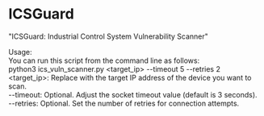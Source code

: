 # ICSGuard
"ICSGuard: Industrial Control System Vulnerability Scanner"

Usage: <br>
You can run this script from the command line as follows:
<br>python3 ics_vuln_scanner.py <target_ip> --timeout 5 --retries 2
<br>
<target_ip>: Replace with the target IP address of the device you want to scan.
<br>
--timeout: Optional. Adjust the socket timeout value (default is 3 seconds).
<br>
--retries: Optional. Set the number of retries for connection attempts.

